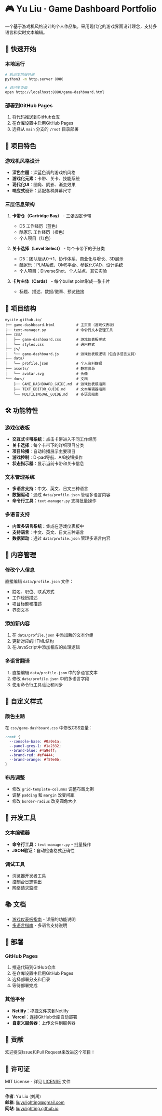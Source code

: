 # 🎮 Yu Liu · Game Dashboard Portfolio

一个基于游戏机风格设计的个人作品集，采用现代化的游戏界面设计理念，支持多语言和实时文本编辑。

## 🚀 快速开始

### 本地运行
```bash
# 启动本地服务器
python3 -m http.server 8080

# 访问主页面
open http://localhost:8080/game-dashboard.html
```

### 部署到GitHub Pages
1. 将代码推送到GitHub仓库
2. 在仓库设置中启用GitHub Pages
3. 选择从 `main` 分支的 `/root` 目录部署

## 🎯 项目特色

### 游戏机风格设计
- **深色主题**：深蓝色调的游戏机风格
- **游戏化元素**：卡带、关卡、技能系统
- **现代化UI**：圆角、阴影、渐变效果
- **响应式设计**：适配各种屏幕尺寸

### 三层信息架构
1. **卡带仓（Cartridge Bay）** - 三张固定卡带
   - D5 工作经历（蓝色）
   - 酷家乐 工作经历（橙色）
   - 个人项目（红色）

2. **关卡选择（Level Select）** - 每个卡带下的子分类
   - D5：团队版从0→1、协作体系、商业化与增长、3D展示
   - 酷家乐：PLM系统、OMS平台、参数化CAD、设计系统
   - 个人项目：DiverseShot、个人站点、其它实验

3. **卡片主体（Cards）** - 每个bullet point形成一张卡片
   - 标题、描述、数据/徽章、预览链接

## 📁 项目结构

```
mysite.github.io/
├── game-dashboard.html          # 主页面（游戏仪表板）
├── text-manager.py              # 命令行文本管理工具
├── css/
│   ├── game-dashboard.css       # 游戏仪表板样式
│   └── styles.css               # 通用样式
├── js/
│   └── game-dashboard.js        # 游戏仪表板逻辑（包含多语言支持）
├── data/
│   └── profile.json             # 个人资料数据
├── assets/                      # 静态资源
│   └── avatar.svg               # 头像
└── docs/                        # 文档
    ├── GAME_DASHBOARD_GUIDE.md  # 游戏仪表板指南
    ├── TEXT_EDITOR_GUIDE.md     # 文本编辑器指南
    └── MULTILINGUAL_GUIDE.md    # 多语言指南
```

## 🛠️ 功能特性

### 游戏仪表板
- **交互式卡带系统**：点击卡带进入不同工作经历
- **关卡选择**：每个卡带下的详细项目分类
- **项目轮播**：自动轮播展示主要项目
- **游戏控制**：D-pad导航、A/B按钮操作
- **状态指示器**：显示当前卡带和关卡信息

### 文本管理系统
- **多语言支持**：中文、英文、日文三种语言
- **数据驱动**：通过 `data/profile.json` 管理多语言内容
- **命令行工具**：`text-manager.py` 支持批量操作

### 多语言支持
- **内置多语言系统**：集成在游戏仪表板中
- **支持语言**：中文、英文、日文三种语言
- **数据驱动**：通过 `data/profile.json` 管理多语言内容

## 📝 内容管理

### 修改个人信息
直接编辑 `data/profile.json` 文件：
- 姓名、职位、联系方式
- 工作经历描述
- 项目标题和描述
- 界面文本

### 添加新内容
1. 在 `data/profile.json` 中添加新的文本分组
2. 更新对应的HTML结构
3. 在JavaScript中添加相应的处理逻辑

### 多语言翻译
1. 直接编辑 `data/profile.json` 中的多语言文本
2. 修改 `data/profile.json` 中的多语言字段
3. 使用命令行工具验证和同步

## 🎨 自定义样式

### 颜色主题
在 `css/game-dashboard.css` 中修改CSS变量：
```css
:root {
  --console-base: #0a0e1a;
  --panel-grey-1: #1a2332;
  --brand-blue: #4a9eff;
  --brand-red: #ef4444;
  --brand-orange: #f59e0b;
}
```

### 布局调整
- 修改 `grid-template-columns` 调整布局比例
- 调整 `padding` 和 `margin` 改变间距
- 修改 `border-radius` 改变圆角大小

## 🔧 开发工具

### 文本编辑器
- **命令行工具**：`text-manager.py` - 批量操作
- **JSON验证**：自动检查格式正确性

### 调试工具
- 浏览器开发者工具
- 控制台日志输出
- 网络请求监控

## 📚 文档

- [游戏仪表板指南](docs/GAME_DASHBOARD_GUIDE.md) - 详细的功能说明
- [多语言指南](docs/MULTILINGUAL_GUIDE.md) - 多语言支持说明

## 🚀 部署

### GitHub Pages
1. 推送代码到GitHub仓库
2. 在仓库设置中启用GitHub Pages
3. 选择部署分支和目录
4. 等待部署完成

### 其他平台
- **Netlify**：拖拽文件夹到Netlify
- **Vercel**：连接GitHub仓库自动部署
- **自定义服务器**：上传文件到服务器

## 🤝 贡献

欢迎提交Issue和Pull Request来改进这个项目！

## 📄 许可证

MIT License - 详见 [LICENSE](LICENSE) 文件

---

**作者**: Yu Liu (刘禹)  
**邮箱**: liuyulighting@gmail.com  
**网站**: [liuyulighting.github.io](https://liuyulighting.github.io)
